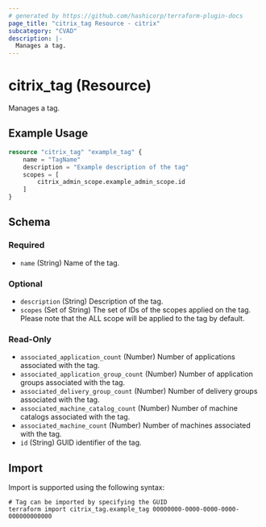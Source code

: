 ```yaml
---
# generated by https://github.com/hashicorp/terraform-plugin-docs
page_title: "citrix_tag Resource - citrix"
subcategory: "CVAD"
description: |-
  Manages a tag.
---
```


# citrix_tag (Resource)

Manages a tag.

## Example Usage

```terraform
resource "citrix_tag" "example_tag" {
    name = "TagName"
    description = "Example description of the tag"
    scopes = [
        citrix_admin_scope.example_admin_scope.id 
    ]
}
```

<!-- schema generated by tfplugindocs -->
## Schema

### Required

- `name` (String) Name of the tag.

### Optional

- `description` (String) Description of the tag.
- `scopes` (Set of String) The set of IDs of the scopes applied on the tag. Please note that the ALL scope will be applied to the tag by default.

### Read-Only

- `associated_application_count` (Number) Number of applications associated with the tag.
- `associated_application_group_count` (Number) Number of application groups associated with the tag.
- `associated_delivery_group_count` (Number) Number of delivery groups associated with the tag.
- `associated_machine_catalog_count` (Number) Number of machine catalogs associated with the tag.
- `associated_machine_count` (Number) Number of machines associated with the tag.
- `id` (String) GUID identifier of the tag.

## Import

Import is supported using the following syntax:

```shell
# Tag can be imported by specifying the GUID
terraform import citrix_tag.example_tag 00000000-0000-0000-0000-000000000000
```